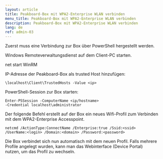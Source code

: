 ```yaml
---
layout: article
title: Peakboard-Box mit WPA2-Enterprise WLAN verbinden
menu_title: Peakboard-Box mit WPA2-Enterprise WLAN verbinden
description: Peakboard-Box mit WPA2-Enterprise WLAN verbinden
lang: de
ref: admin-03
---
```

Zuerst muss eine Verbindung zur Box über PowerShell hergestellt werden.



Windows Remoteverwaltungsdienst auf dem Client-PC starten.

net start WinRM



IP-Adresse der Peakboard-Box als trusted Host hinzufügen:
```
\localhost\Client\TrustedHosts -Value <ip>
```

PowerShell-Session zur Box starten:
```
Enter-PSSession -ComputerName <ip/hostname>
-Credential localhost\administrator
```

Der folgende Befehl erstellt auf der Box ein neues Wifi-Profil zum Verbinden mit dem WPA2-Enterprise Accesspoint.
```
netcmd /ActionType:ConnectName /Enterprise:true /Ssid:<ssid>
/UserName:<login> /Domain:<domain> /Password:<password>
```

Die Box verbindet sich nun automatisch mit dem neuen Profil. Falls mehrere Profile angelegt wurden, kann man das Webinterface (Device Portal) nutzen, um das Profil zu wechseln.
